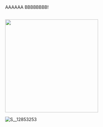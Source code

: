 AAAAAA
BBBBBBBB!  
<br>


<img src="https://user-images.githubusercontent.com/89632331/139390663-6c22d50e-884a-4d1b-a8f3-3aa8abda0699.jpg"  width="300">

![S__12853253](https://user-images.githubusercontent.com/89632331/139390886-230a6782-2fd8-4ad6-b2cd-fdfed5ac1d64.jpg)
